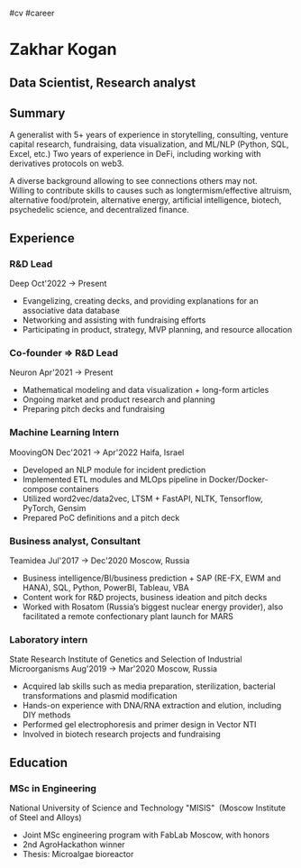 #cv #career 
# Zakhar Kogan
## Data Scientist, Research analyst
## Summary
A generalist with 5+ years of experience in storytelling, consulting, venture capital research, fundraising, data visualization, and ML/NLP (Python, SQL, Excel, etc.) Two years of experience in DeFi, including working with derivatives protocols on web3.  
  
A diverse background allowing to see connections others may not.  
Willing to contribute skills to causes such as longtermism/effective altruism, alternative food/protein, alternative energy, artificial intelligence, biotech, psychedelic science, and decentralized finance.
## Experience
### R&D Lead
Deep
Oct'2022 -> Present
- Evangelizing, creating decks, and providing explanations for an associative data database  
- Networking and assisting with fundraising efforts  
- Participating in product, strategy, MVP planning, and resource allocation
### Co-founder ⇒ R&D Lead
Neuron
Apr'2021 -> Present
- Mathematical modeling and data visualization + long-form articles  
- Ongoing market and product research and planning  
- Preparing pitch decks and fundraising
### Machine Learning Intern
MoovingON
Dec'2021 -> Apr'2022
Haifa, Israel
- Developed an NLP module for incident prediction  
- Implemented ETL modules and MLOps pipeline in Docker/Docker-compose containers
- Utilized word2vec/data2vec, LTSM + FastAPI, NLTK, Tensorflow, PyTorch, Gensim
- Prepared PoC definitions and a pitch deck
### Business analyst, Consultant
Teamidea
Jul'2017 -> Dec'2020
Moscow, Russia
- Business intelligence/BI/business prediction + SAP (RE-FX, EWM and HANA), SQL, Python, PowerBI, Tableau, VBA
- Content work for R&D projects, business ideation and pitch decks  
- Worked with Rosatom (Russia’s biggest nuclear energy provider), also facilitated a remote confectionary plant launch for MARS
### Laboratory intern
State Research Institute of Genetics and Selection of Industrial Microorganisms
Aug'2019 -> Mar'2020
Moscow, Russia
- Acquired lab skills such as media preparation, sterilization, bacterial transformations and plasmid modification  
- Hands-on experience with DNA/RNA extraction and elution, including DIY methods  
- Performed gel electrophoresis and primer design in Vector NTI  
- Involved in biotech research projects and fundraising

## Education
### MSc in Engineering
National University of Science and Technology "MISIS"  (Moscow Institute of Steel and Alloys)
- Joint MSc engineering program with FabLab Moscow, with honors
- 2nd AgroHackathon winner
- Thesis: Microalgae bioreactor